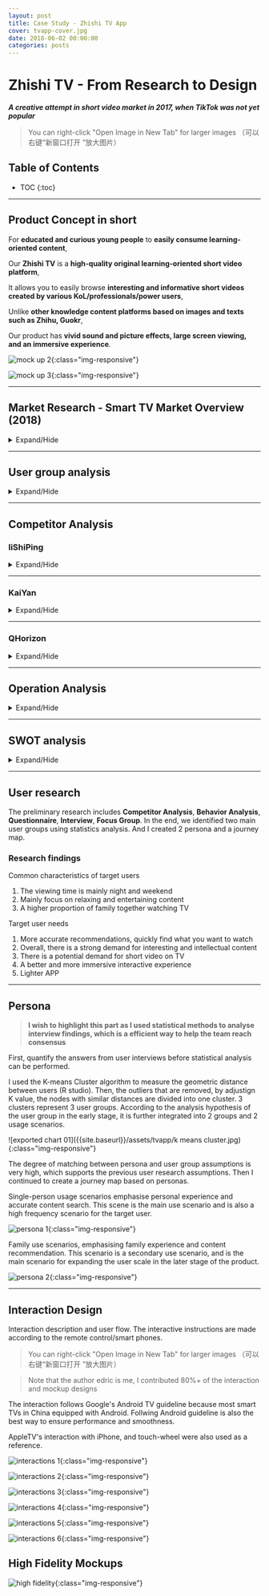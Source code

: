```yaml
---
layout: post
title: Case Study - Zhishi TV App
cover: tvapp-cover.jpg
date: 2018-06-02 00:00:00
categories: posts
---
```


# Zhishi TV - From Research to Design
***A creative attempt in short video market in 2017, when TikTok was not yet popular***
<br>

> You can right-click "Open Image in New Tab" for larger images
（可以右键“新窗口打开 ”放大图片）


## Table of Contents
* TOC
{:toc}
---

## Product Concept in short

For **educated and curious young people** to **easily consume learning-oriented content**,

Our **Zhishi TV** is a **high-quality original learning-oriented short video platform**,

It allows you to easily browse **interesting and informative short videos created by various KoL/professionals/power users**,

Unlike **other knowledge content platforms based on images and texts such as Zhihu, Guokr**,

Our product has **vivid sound and picture effects, large screen viewing, and an immersive experience**.

![mock up 2]({{site.baseurl}}/assets/tvapp/mockup2.jpg){:class="img-responsive"}

![mock up 3]({{site.baseurl}}/assets/tvapp/mockup3.jpg){:class="img-responsive"}

---

## Market Research - Smart TV Market Overview (2018)
<details markdown="1">

<summary>
Expand/Hide
</summary>

**Market trend**

- **Apple TV is not available in China, and unlikely to become available anytime soon.**

- The smart TV market has a relatively large user base and is still growing rapidly at this stage (total number of smart TV users: 148 million units were activated at the end of 2017, 2018 Q1 ownership growth rate was 6%, and activation volume growth rate was 11%.

![TV Market]({{site.baseurl}}/assets/tvapp/tvmarket trend.png){:class="img-responsive"}

  - There is no popular first-party (content producer) App in China, such as Netflix, BBC (BBC iPlayer), HBO GO, etc. Moreover, in foreign markets, most TV apps with high downloads and huge revenue are supported by strong content. For example, the main content of YouTube is UGC, while Netflix, BBC, and HBO are PGC+IP (original series/movies).

**User Usage**
- The average user usage time is 4-5 hours a day, light users mainly use it at night, and heavy users will use it all day during the day. Holidays will be more active.

![TV Market]({{site.baseurl}}/assets/tvapp/tvmarket netflix.jpeg){:class="img-responsive"}

**User Portrait**
  - Majority part of the users were born in the 80s and 90s. The family structure is dominated by singles and small nuclear families with up to three members. There are more users in east China.

**Overview of video-on-demand app on TV**
  - Video-on-demand is the one of the most important user demands. Among them, entertainment content such as films, series, and celebrity shows are most popular. They account for more than half of total TV app downloads. Among top 100 on-demand apps in Dangbei Market are content-mixed platforms. The top 10 tend to be TV versions of their mobile apps (Tencent, iQiyi, Youku, etc.).

**Short video app overview**
  - The user base of short video TV apps is still relatively small (on mobile this number is increasing rapidly). This type of app mainly focuses on vertical content, most being news and sports content. There are also some popular TV apps focusing on games and anime. Fitness-based video apps have also gained popularity, such as sports, yoga, and dancing. **Learning-oriented video apps are mainly about pre-school education.**

**TV App Market Overview**
  - It's totally chaotic. The mainstream app download markets include Xiaomi TV App Store, Aliyun App Market, Chipper Market, Dangbei Market, Sofa Manager, etc. The markets of Xiaomi and Ali are more mature but are limited to certain manufacturer. You can find hundreds of bad-quality apps, and even malware apps in these markets.

  - The design of most apps is still in the exploratory stage, and there is no consistent experience. Different apps tend to have different interaction modes/remote layouts, resulting in a steep learning curve for new users.

**Summary**
  - The Smart TV market has a huge user base, rapid growth, long user comsumption time, and concentrated user behaviour. This market has important strategic significance for the long-term development of video distribution/production .

  - At present, the backbone of large-screen Internet users is the 26-35 year-olds in economically developed provinces, which basically coincides with the target users of our knowledge-based short video app.

  - The consumption of video content on the big screen is still dominated by entertainment content such as film, series, and celebrity shows, while short video apps are relatively less consumed.

  - The market segment of short knowledge videos is still a blue ocean, but it also means that the market needs to be cultivated with high-quality content, fresh and easy-to-use interactive experience, and time.

  - Most of the existing video content on the big screen is produced by the professionals (film, series, celebrity show production companies). This means that large-screen TV users have high expectations for the quality of content on this platform.

  - Therefore, to focus on learning-oriented short videos, we must provide high-quality content, instead of going for "quantity no quality".

</details>

---

## User group analysis

<details markdown="1">

<summary>
Expand/Hide
</summary>

We started interviews with families and friends. As part of user research. we created assumptions based on our own experience and interview results.

A total of 26 people were interviewed by 4 designers. We consolidated the results as follow.

### Assumption 1: New grads to workplace

**Expectations on TV APP**
- Better user experience and interaction on TV
- More comprehensive, richer and higher quality video content
- Hope that the production is professional, more "real stuff", less mass-produced content
- More accurate recommendations, quickly find what you want to watch
- Innovative mini-game, but nothing too heavy like video games
- good for family sharing

**User Purpose**
- learn something, and fulfil curiosity
- Realise what I want to watch with accurate recommendations
- To kill time, it is best to have an continuous experience, so don't be too short (>10min)

**User Pain Points**
- It is generally reported that TV interactive is inconvenient, video control is difficult, searching is difficult
- Too many ads
- I won't even remember to turn on my TV
- Interaction is inconsistent from TV to mobile app

**Usage scenarios**
- Evening after work, and leisure time on weekends
- Connect to a computer to watch movies, TV series, etc. (especially foreign movies and TV series that are not available on domestic video platforms) (pirate)
- Connect to game consoles

**Design opportunities**

- Like MasterClass, learning and studying videos are can be combined with celebrities, such as Zhou Yiwei, Zhang Yi and other famous actors talking about acting. Luo Ji Thinking and Round Table School focus on thinking methodologies , and Readers focuses on reading and fictions. They are targets we aim, and can be distributed to specific user division in our TV app.

- From another perspective, users' needs may rise on a certain occasion. For example, before traveling, users tend to have high demands for destinations and guides. For fitness, please refer to  celebrities' fitness training videos, etc.

- The interaction should be consistent with mobile apps, or even use the smartphone as a remote

**Summary**

- **This part of the population is a strong part of potential user groups, and key profit contributor. They have high expectations for TV APP and high willingness to use it**

---

### Hypothesis 2: Married and owns apartment

**User Traits**
This kind of people will watch TV more frequently with family.

Typical scenes include watching  dramas with their loved ones; watching movies; watching cartoons with children, watching news with the elderly, etc.

The role acts as a link between family members, the content format is more suitable for multiple people to watch, meaning mainly entertainment content such as movies and TV shows

**User Purpose**
- They hope that TV can have more content suitable for family viewing, and they are willing to pay for family viewing needs
- Interested in knowledge-based short videos, but hope that the content has enough highlights and differences. Also need opinion leaders who they can follow.
- The duration is considered to be at least 20 minutes, otherwise they feel a lack of depth

**Usage scenarios**
- Mainly night and weekend. One single watch time is longer and but also depends on the content
- The frequency of watching TV alone is low, and the content is mostly relaxed and entertaining

**User Pain Points**
- Not much TV content suitable for family viewing
- Too much attention taken by smartphones, it would be horrible if everyone in the family does that
- Interesting resources are hard to find, and certain content are somewhat restricted
- The control of the TV is not very smart
- High-quality knowledge videos are rare to find on TV

**Possible Solution**
- Use machine learning to push content users are interested in
- Use formats that are more in line with the rhythm of modern people (Shorter, leaves space for audience to think)
- Make TV apps lightweight, focused on a specific area of topics. Not flooded by too much options
- Use smartphone to control TV apps and extend mobile app beyond a remote

**Design opportunities**
- Highlight the interactivity of the family, such as videos for children to teach and play, suitable for TV watching
- Align smartphone and TV apps

**Summary**
- **Overall, this is our main user group**
- **This part of the population is basically the same as our user positioning. The main variable appears as family, but we mainly focus on the first- and second-tier city young families, whose members tend to fit within our content taste.**

- **The key is how to make a difference in content, and whether we have delightful surprises in user experience**

### Hypothesis 3: Those who live with their parents

**User Traits**
- For such users, watching TV is an important way for them to accompany their parents, so the content selection and usage habits of TV will be based on the wishes of their parents. When they need to watch the content they are interested in, they usually choose to watch it on a mobile phone, ipad or computer

**Usage scenarios**
- Dinner time on weekdays, about half an hour each time. The content to watch is usually news, sports events, CCTV documentaries, variety shows, etc. Commonly used TV on-demand functions
- 2-3 hours at a time on weekends to watch movies and variety shows. If the TV system itself does not provide a rich variety of movies and TV shows, they will use their mobile phones to search for relevant content, and then cast to the TV screen to watch
- Most of the time they will watch with parents, and the content to watch is mainly based on the choice of the parents

**Demand for fun learning-oriented video content**
- Most users themselves have the habit of watching interesting knowledge videos. They tend to like well-made content with fun life hacks
- They are willing to pay long-term attention to the learning-oriented video producers they follow. If the content meets their interests, they are also willing to pay.
- For celebrity-related knowledge content, they are more curious about the sharing of professional fields such as actors and singers, but are not interested in traditional programs on gossips
- The vast majority of users now watch this type of content on mobile

**Needs for knowledge-based interactive games (e.g.Brain Kings)**
- The users interviewed are all interested in this type of game. They have spent a week or two playing the Brain Kings on WeChat. They are more interested in the way of competitive ranking and are willing to continue to invest time in order to improve their ranking.

**User Pain Points**
- The standard TV set-top box has few interesting resources, and it is difficult to download apps
- Nowadays smart TVs and boxes have too many remotes
- TV OS is slow

**Possible Solution**
- Pay attention to the simplicity and ease of use, consider use mobile phones to reduce the difficulty of interaction

**Summary**
- **The content and methods of smart TV consumption of such users are based on the wishes of their parents. However, they themselves have a demand for knowledge-based interesting videos. If the content is appropriate, they may be able to guide their parents to watch them together. It is recommended as a secondary target user group. **
- **This group has higher requirements for the quality of APP**

</details>

---


## Competitor Analysis

### liShiPing

<details markdown="1">

<summary>
Expand/Hide
</summary>

**Type of competition: Indirect**

**Product Positioning**
  - A consulting short video app platform that has a wealth of self-made short video content resources and meets the tastes of young people
  - slogan: Make the best short information video
  - Target users: young people who need high-quality short videos and photographers who are keen to record stories around them

**Product Features**
  - You can choose different tags to customize the video content according to your interests
  - High-quality and rich content, clear classification, including multiple types, ranging from 30 seconds to three minutes
  - Able to watch live broadcast
  - They encouraging everyone to become a photographer and publish the story they saw

**Structure**
  ![梨视频功能结构图]({{site.baseurl}}/assets/tvapp/lishiping.png){:class="img-responsive"}

**Interaction/Visual**
  - Mainly white, with yellow accents, the design style is simple and lively, not overwhelming, and it sets off the rich colors of the short video cover image.
  - The exclusive video playback interface is equipped with the theme color of LiShiPing-yellow and white text to assist in explaining the basic situation of the video, as well as some expressions that interact with the video content, which fully reflects the intention of production, so users have formed a sense of series, which has a higher degree of recognition.
  - The video is presented in a waterfall stream, and the recommended video pictures on the homepage use a large proportion for dynamic effects, which can effectively attract users’ attention and increase clicks
- Most of the videos are in horizontal version, click the play button and it plays with no delay. A small number of vertical videos will automatically fill the screen, the experience is very smooth

**Content**
  - High-quality and rich content, clear classification, a large number of original videos, including a variety of social, technological, entertainment and other types, ranging from 30 seconds to three minutes, and a large amount of live content that's longer than 100 minutes

**Conclusion**
  - We cannot provide content as rich as LiShiPing, but more focused on the knowledge-based and interesting content shared by celebrities
  - LiShiPing's news reporting function is a good reference point for our products, because the product is also oriented to PGC producers. With this function, we can rely on the TV platform to obtain greater exposure, increase the visibility of the author and the app platform to achieve a win-win situation .
  - LiShiPing's design and details of its video playback interface is very worth learning. With the help of the TV platform, the emotion and experience are boosted due to large screen size

</details>

---

### KaiYan
<details markdown="1">

<summary>
Expand/Hide
</summary>

**Type of competition: Indirect**

**Product Positioning**
  - Recommended platform for high-quality HD short videos
  - Slogen: Open your eyes with daily video recommendations,

**Target users**
  - Young users who need high-quality short videos, and PGC creators with professional background knowledge who need to show their works and find creative inspiration.

**Advantage**
  - Content: The overall quality is high, and technology and operation methods are used to achieve effective screening.
  - Product: The structure is clear, the vision is refreshing, and it gives a strong sense of quality.
  - User: word-of-mouth communication, high user loyalty.

**Disadvantages**
  - The playback format, content, and video length, to a certain extent, cause users to be less sticky
  - The strength of entertainment short videos such as Douyin has diverted users to a certain extent.

**Product Features**
  - Recommend five short short videos daily
  - Find short videos by category
  - Search by video, author, user and tag
  - Follow quality authors and get their latest videos in time
  - Comment section to share thoughts and feelings
  - Become an author and publish your own creative video
  - Cache video, watch offline

**Structure**
![开眼功能结构图]({{site.baseurl}}/assets/tvapp/kaiyan.png){:class="img-responsive"}

**Interaction/Visual**
- Interactive
  - The information level is flat, and the browsing content is strong.
  - The content is highly subdivided, and the tags are multi-dimensional to fit users’ viewing preferences
  - Smooth transition effects, for example: when viewing on a small screen, just pull down to close the current page, which is very convenient for one-handed operation.
  - Light function, heavy content. The functions are pure and simple, and the content is rich and high-quality, which meets the needs of current users to obtain higher-quality content in less time.
- Visual
  - The main color is black, white and gray, and the icon is a minimalist geometric shape.
  - The concise processing can just highlight the sense of quality, and the achromatic color brings out the colorful video content.
  - Large fonts, blank spaces, clear content levels.
  - The carefully curated high-quality video itself constitutes the main visual subject in the main scene, with a strong sense of immersion.

**Conclusion**
- The early content of our products will not be so rich, but one thing is clear, that is, differences and high-quality are the key points.
- Kaiyan's target users are audiences who need to watch high-quality videos, also many high-quality PGC producers. On this platform, these professional producers and creators can also display, communicate, and create inspiration. Their content and creation creates a positive and sustainable closed loop, definitely worth learning from.
- In addition to content, Kaiyan is relatively restrained in terms of functions and operations. Maybe their user traffic will not explode like Douyin, but relying on content sharing and dissemination, the number of users is stable and expected to grow.
- The comment interaction function may not be directly transferred to the TV, but the combination of mobile phone and TV may be able to collide with more interesting ways of interaction.
- Light function, heavy content, also suitable for our TV terminal.

</details>

---

### QHorizon

<details markdown="1">

<summary>
Expand/Hide
</summary>

**Type of competition: Indirect**

**Product Positioning**

- It is officially positioned as a short video interactive community sharing application on the TV side, but in fact the interaction at this stage is very limited, only likes and attention
- We position its product as [PGC + integration] short video platform

**Product Features**

- Recommend popular original content
- Play videos according to categories
- Play videos according to topics
- Recommend videos based on views
- Like the video
- Follow a topic
- Play history

**Structure**

![Q视界功能结构图]({{site.baseurl}}/assets/tvapp/qshijie.png){:class="img-responsive"}

**Interaction/Visual**
- Use black as the background color, so that the interface will be suitable in a dark environment, taking into account the night use environment of TV
- The interaction is simple and easy to understand, the UI is clean, and with play history, but lacks time information
- Like, follow, and make appointments without registration (not completed)
- No search function, category does not cover all programs,
- The style of each block is not uniform and appears messy, and there are too many details, such as alignment, color and font
- The functional structure is not clearly defined, for example, "Hot Topics" does not correspond to an obvious topic entry, and the classification label does not correspond to the information flow classification name of the main interface, causing  confusion

**Content**
- There is little original content, mainly videos collected from the Internet
- Part of the content is the trailer or promotional film of the original program, although it is short, it does not provide the audience with the entrance to watch the full version

**Conclusion**
- We can learn from its recommendation system. The history function needs to be placed in an obvious place and needs time information. Classification needs to be concise and clear

</details>

---

## Operation Analysis
<details markdown="1">

<summary>
Expand/Hide
</summary>

**"Content is King"**

- Video TV apps must include sufficient content, from movies, celebrity shows, TV series, documentaries and other forms of content
- TV apps need to stay advantageous in film and television procurement, such as iQiyi's, Netflix's, Hulu's original series.
- Have original PGC, clear classification, and of course content quality

**Distribution Channel**

- Cooperate with TV manufacturers to acquire original users and expand app installations

**Refined operation-user tag management**

- In an era driven by refined operations, the basis of refined operations is to understand users and what they want, thereby improving operational efficiency
- User tags are the tagging of user information. In simple terms, they use some strong general vocabulary to describe or describe user characteristics, interests and hobbies
- After the user tag management system is set up, it means that the user portrait has been formed. The operation cooperates with the user information tag to group users with similar tags into a group, and conduct more flexible and targeted marketing activities for them

**Recommendation Mechanism**

- Through big data and recommendation engine, recommend different content to users who may be interested in them
- You can refer to YouTube's automatic playlist system to make users interested in watching continuously
- Recommend programs through program ranking, guess what you like, friends watching, and interactive games
- The user can subscribe to a certain author or column. After he subscribes, any updated information or broadcast information will be notified to the user in real time to increase the viewing time of his startup

**Activity**
- Increase the enthusiasm of users to pay through preferential activities and member promotions
- Promotion and promotion through festival activities 

</details>

---

## SWOT analysis

<details markdown="1">

<summary>
Expand/Hide
</summary>

***S***
- The positioning of our product is unique, with few direct competitors
- There is original PGC to attract audience
- Informative topics cater to the needs of specific audience groups
- Knowledge-based topics are more consistent with TV use scenarios (relaxation, willingness to listen, longer free time, no frequent operation and interaction)
- Focus on vertical content, no need to search for interesting topics
- Add interesting interactive experience between programs, highlighting the concept of family interaction

***W***
- Using the app as the entrance will cause some potential users (interested but not strong) to leave, because they needs to go through 3 steps: searching, installing, and learning to use our TV app
- Slow update of original content
- Compared with the mobile and the web, TV has a disadvantage in the form of short videos, because short videos are more suitable for occupying fragmented time, so watching short videos on mobile terminals is more popular

***O***
- Different from foreign markets, the China market does not have a dominant broadcasting platform (YouTube, Podcast) for intellectual content. Small but sophisticated brands such as "Logical Thinking", "Creative Agency", "Zhihu Live" tend to avoid expansion to TV. The audience would have high acceptance
- Because the content is focused, there are fewer core functions and fewer restrictions, so you have the opportunity to develop a more beautiful UI and convenient interaction than similar apps

***T***
- Large platforms such as Tencent Video, iQiyi, and Youku also have knowledge topics and will seize a portion of the market
- PGC producers may choose multiple platforms to publish content at the same time
- The amount of exclusive content depends on the competitiveness of the platform, and the initial update speed may be too slow

</details>

---

## User research

The preliminary research includes **Competitor Analysis**, **Behavior Analysis**, **Questionnaire**, **Interview**, **Focus Group**. In the end, we identified two main user groups using  statistics analysis. And I created 2 persona and a journey map.

### Research findings
Common characteristics of target users
1. The viewing time is mainly night and weekend
1. Mainly focus on relaxing and entertaining content
1. A higher proportion of family together watching TV

Target user needs
1. More accurate recommendations, quickly find what you want to watch
1. Overall, there is a strong demand for interesting and intellectual content
1. There is a potential demand for short video on TV
1. A better and more immersive interactive experience
1. Lighter APP

---

## Persona

> **I wish to highlight this part as I used statistical methods to analyse interview findings, which is a efficient way to help the team reach consensus**

First, quantify the answers from user interviews before statistical analysis can be performed.

I used the K-means Cluster algorithm to measure the geometric distance between users (R studio). Then, the outliers that are removed, by adjustign K value, the nodes with similar distances are divided into one cluster. 3 clusters represent 3 user groups. According to the analysis hypothesis of the user group in the early stage, it is further integrated into 2 groups and 2 usage scenarios.

![exported chart 01]({{site.baseurl}}/assets/tvapp/k means cluster.jpg){:class="img-responsive"}

The degree of matching between persona and user group assumptions is very high, which supports the previous user research assumptions. Then I continued to create a journey map based on personas.

Single-person usage scenarios emphasise personal experience and accurate content search. This scene is the main use scenario and is also a high frequency scenario for the target user.

![persona 1]({{site.baseurl}}/assets/tvapp/persona-1.png){:class="img-responsive"}

Family use scenarios, emphasising family experience and content recommendation. This scenario is a secondary use scenario, and is the main scenario for expanding the user scale in the later stage of the product.

![persona 2]({{site.baseurl}}/assets/tvapp/persona-2.png){:class="img-responsive"}

---

## Interaction Design
Interaction description and user flow. The interactive instructions are made according to the remote control/smart phones.
> You can right-click "Open Image in New Tab" for larger images
（可以右键“新窗口打开 ”放大图片）

> Note that the author edric is me, I contributed 80%+ of the interaction and mockup designs

The interaction follows Google's Android TV guideline because most smart TVs in China equipped with Android. Follwing Android guideline is also the best way to ensure performance and smoothness.

AppleTV's interaction with iPhone, and touch-wheel  were also used as a reference.

![interactions 1]({{site.baseurl}}/assets/tvapp/interactions-1.png){:class="img-responsive"}

![interactions 2]({{site.baseurl}}/assets/tvapp/interactions-2.png){:class="img-responsive"}

![interactions 3]({{site.baseurl}}/assets/tvapp/interactions-3.png){:class="img-responsive"}

![interactions 4]({{site.baseurl}}/assets/tvapp/interactions-4.png){:class="img-responsive"}

![interactions 5]({{site.baseurl}}/assets/tvapp/interactions-5.png){:class="img-responsive"}

![interactions 6]({{site.baseurl}}/assets/tvapp/interactions-6.png){:class="img-responsive"}


## High Fidelity Mockups

  ![high fidelity]({{site.baseurl}}/assets/tvapp/high-fid.jpg){:class="img-responsive"}
